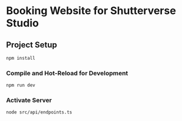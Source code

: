 # Booking Website for Shutterverse Studio

## Project Setup

```sh
npm install
```

### Compile and Hot-Reload for Development

```sh
npm run dev
```

### Activate Server

```sh
node src/api/endpoints.ts
```
